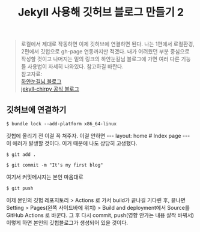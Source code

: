 ﻿---
title: Jekyll 사용해 깃허브 블로그 만들기 2
categories: [Github Blog]
tags: [Jekyll, GitHub Blog]
---

> 로컬에서 제대로 작동하면 이제 깃허브에 연결하면 된다. 나는 1편에서 로컬환경, 2편에서 깃헙으로 gh-page 연동까지만 적겠다. 내가 어려웠던 부분 중심으로 작성할 것이고 나머지는 밑의 링크의 하얀눈길님 블로그에 가면 여러 다른 기능들 사용법이 자세히 나와있다. 참고하길 바란다.  
> 참고자료:  
> [하얀눈길님 블로그](https://www.irgroup.org/posts/jekyll-chirpy/)  
> [jekyll-chirpy 공식 블로그](https://chirpy.cotes.page/posts/getting-started/#deployment)

## 깃허브에 연결하기

```console
$ bundle lock --add-platform x86_64-linux
```

깃헙에 올리기 전 이걸 꼭 쳐주자.
이걸 안하면 --- layout: home # Index page --- 이 에러가 발생할 것이다. 이거 때문에 나도 상당히 고생했다.

```console
$ git add .
```

```console
$ git commit -m "It's my first blog"
```

여기서 커밋메시지는 본인 마음대로

```console
$ git push
```

이제 본인의 깃헙 레포지토리 > Actions 로 가서 build가 끝나길 기다린 후, 끝나면 Setting > Pages(왼쪽 사이드바에 위치) > Build and deployment에서 Source를 GitHub Actions 로 바꾼다. 그 후 다시 commit, push(영향 안가는 내용 살짝 바꿔서)  
이렇게 하면 본인의 깃헙블로그가 생성되어 있을 것이다.

